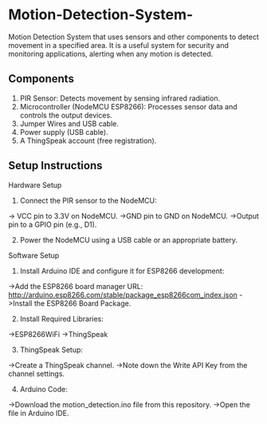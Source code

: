# Motion-Detection-System-
Motion Detection System that uses sensors and other components to detect movement in a specified area. It is  a useful system for security and monitoring applications, alerting when any motion is detected.

## Components
1. PIR Sensor: Detects movement by sensing infrared radiation.
2. Microcontroller (NodeMCU ESP8266): Processes sensor data and controls the output devices.
3. Jumper Wires and USB cable.
4. Power supply (USB cable).
5. A ThingSpeak account (free registration).

## Setup Instructions

 Hardware Setup
1. Connect the PIR sensor to the NodeMCU:

-> VCC pin to 3.3V on NodeMCU.
->GND pin to GND on NodeMCU.
->Output pin to a GPIO pin (e.g., D1).

2. Power the NodeMCU using a USB cable or an appropriate battery.

Software Setup
1. Install Arduino IDE and configure it for ESP8266 development:

->Add the ESP8266 board manager URL:     http://arduino.esp8266.com/stable/package_esp8266com_index.json
->Install the ESP8266 Board Package.

2. Install Required Libraries:

->ESP8266WiFi
->ThingSpeak

3. ThingSpeak Setup:

->Create a ThingSpeak channel.
->Note down the Write API Key from the channel settings.

4. Arduino Code:

->Download the motion_detection.ino file from this repository.
->Open the file in Arduino IDE.

